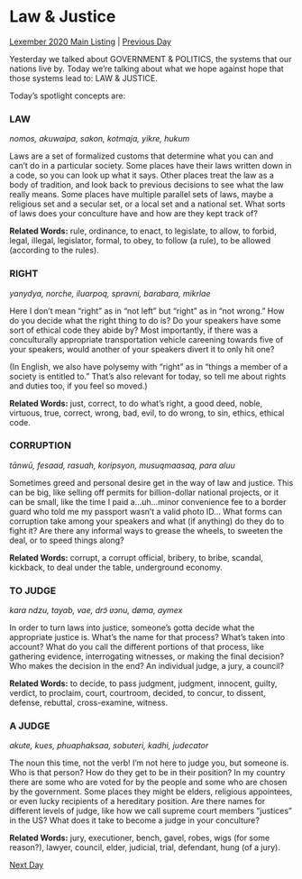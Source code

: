 # Law & Justice
[Lexember 2020 Main Listing](_prompts/r-conlangs/lexember/2020/toc_lex20.md) | [Previous Day](_prompts/r-conlangs/lexember/2020/prompts/w4/26.md)

Yesterday we talked about GOVERNMENT & POLITICS, the systems that our nations live by. Today we’re talking about what we hope against hope that those systems lead to: LAW & JUSTICE.

Today’s spotlight concepts are:

### LAW

_nomos, akuwaipa, sakon, kotmaja, yikre, hukum_

Laws are a set of formalized customs that determine what you can and can’t do in a particular society. Some places have their laws written down in a code, so you can look up what it says. Other places treat the law as a body of tradition, and look back to previous decisions to see what the law really means. Some places have multiple parallel sets of laws, maybe a religious set and a secular set, or a local set and a national set. What sorts of laws does your conculture have and how are they kept track of?

**Related Words:** rule, ordinance, to enact, to legislate, to allow, to forbid, legal, illegal, legislator, formal, to obey, to follow (a rule), to be allowed (according to the rules).

### RIGHT

_yanydya, norche, iluarpoq, spravni, barabara, mikrlae_

Here I don’t mean “right” as in “not left” but “right” as in “not wrong.” How do you decide what the right thing to do is? Do your speakers have some sort of ethical code they abide by? Most importantly, if there was a conculturally appropriate transportation vehicle careening towards five of your speakers, would another of your speakers divert it to only hit one?

(In English, we also have polysemy with “right” as in “things a member of a society is entitled to.” That’s also relevant for today, so tell me about rights and duties too, if you feel so moved.)

**Related Words:** just, correct, to do what’s right, a good deed, noble, virtuous, true, correct, wrong, bad, evil, to do wrong, to sin, ethics, ethical code.

### CORRUPTION

_tānwū, fesaad, rasuah, koripsyon, musuqmaasaq, para aluu_

Sometimes greed and personal desire get in the way of law and justice. This can be big, like selling off permits for billion-dollar national projects, or it can be small, like the time I paid a…uh…minor convenience fee to a border guard who told me my passport wasn’t a valid photo ID… What forms can corruption take among your speakers and what (if anything) do they do to fight it? Are there any informal ways to grease the wheels, to sweeten the deal, or to speed things along?

**Related Words:** corrupt, a corrupt official, bribery, to bribe, scandal, kickback, to deal under the table, underground economy.

### TO JUDGE

_kara ndzu, tayab, vae, drɔ̃ ʋɔnu, døma, aymex_

In order to turn laws into justice, someone’s gotta decide what the appropriate justice is. What’s the name for that process? What’s taken into account? What do you call the different portions of that process, like gathering evidence, interrogating witnesses, or making the final decision? Who makes the decision in the end? An individual judge, a jury, a council?

**Related Words:** to decide, to pass judgment, judgment, innocent, guilty, verdict, to proclaim, court, courtroom, decided, to concur, to dissent, defense, rebuttal, cross-examine, witness.

### A JUDGE

_akute, kues, phuaphaksaa, sobuteri, kadhi, judecator_

The noun this time, not the verb! I’m not here to judge you, but someone is. Who is that person? How do they get to be in their position? In my country there are some who are voted for by the people and some who are chosen by the government. Some places they might be elders, religious appointees, or even lucky recipients of a hereditary position. Are there names for different levels of judge, like how we call supreme court members “justices” in the US? What does it take to become a judge in your conculture?

**Related Words:** jury, executioner, bench, gavel, robes, wigs (for some reason?), lawyer, council, elder, judicial, trial, defendant, hung (of a jury).

[Next Day](_prompts/r-conlangs/lexember/2020/prompts/w4/28.md)
